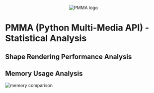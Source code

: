 <div align="center">

  ![PMMA logo](https://github.com/PycraftDeveloper/PMMA/assets/81379254/2c4858b8-b50c-4f3b-95f3-d93fd1f0f19b)
</div>


# PMMA (Python Multi-Media API) - Statistical Analysis

## Shape Rendering Performance Analysis

## Memory Usage Analysis
![memory comparison](https://github.com/user-attachments/assets/25cb0cdf-7e5e-4879-94a2-33cee67370ef)
